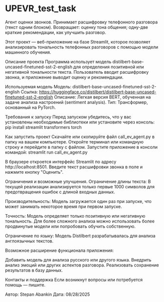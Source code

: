 # UPEVR_test_task
Агент оценки звонков. Принимает расшифровку телефонного разговора (текст одним блоком).   Возвращает: оценку тона общения; одну-две краткие рекомендации, как улучшить разговор.

Этот проект — веб-приложение на базе Streamlit, которое позволяет анализировать тональность телефонных разговоров с помощью модели машинного обучения.

Описание проекта
Программа использует модель distilbert-base-uncased-finetuned-sst-2-english для определения позитивной или негативной тональности текста. Пользователь вводит расшифровку звонка, и приложение выводит оценку и рекомендации.

Используемая модель
Модель: distilbert-base-uncased-finetuned-sst-2-english
Ссылка: https://huggingface.co/distilbert/distilbert-base-uncased-finetuned-sst-2-english
Описание: Легкая версия BERT, обученная на задаче анализа настроений (sentiment analysis).
Тип: Трансформер, основанный на PyTorch.

Требования к запуску
Перед запуском убедитесь, что у вас установлены необходимые библиотеки или установите через консоль:
pip install streamlit transformers torch

Как запустить проект
Скачайте или скопируйте файл call_ev_agent.py в папку на вашем компьютере.
Откройте терминал или командную строку и перейдите в папку с файлом.
Запустите приложение в консоли командой:
streamlit run call_ev_agent.py

В браузере откроется интерфейс Streamlit по адресу http://localhost:8501.
Введите текст расшифровки звонка в поле и нажмите кнопку "Оценить".

Ограничения и возможные улучшения.
Ограничение длины текста: В текущей реализации анализируется только первые 1000 символов для предотвращения ошибок с длиной входных данных.

Производительность: Модель загружается один раз при запуске, что может занимать некоторое время при первом запуске.

Точность: Модель определяет только позитивную или негативную тональность. Для более сложного анализа можно использовать более продвинутые модели или попробовать обучить собственную.

Ограничение по языку:
Модель Distilbert разрабатывалась для анализа англоязычных текстов.

Возможное расширение функционала приложения:

Добавить модель для анализа русского или другого языка.
Внедрить анализ эмоций или других аспектов разговора.
Реализовать сохранение результатов в базу данных.


Контакты и поддержка
Если возникнут вопросы или потребуется помощь — пишите.

Автор: Stepan Abankin
Дата: 08/28/2025

